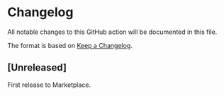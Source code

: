 # Changelog

All notable changes to this GitHub action will be documented in this file.

The format is based on [Keep a Changelog](https://keepachangelog.com/en/1.0.0/).

## [Unreleased]

First release to Marketplace.
